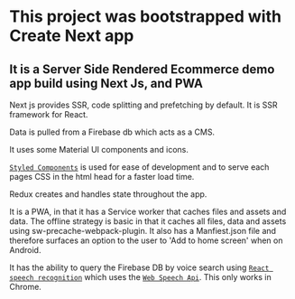 # This project was bootstrapped with Create Next app

## It is a Server Side Rendered Ecommerce demo app build using Next Js, and PWA

Next js provides SSR, code splitting and prefetching by default. It is SSR framework for React.

Data is pulled from a Firebase db which acts as a CMS.

It uses some Material UI components and icons.

[`Styled Components`](https://www.styled-components.com/) is used for ease of development and to serve each pages CSS in the html head for a faster load time.

Redux creates and handles state throughout the app.

It is a PWA, in that it has a Service worker that caches files and assets and data. The offline strategy is basic in that it caches all files, data and assets using sw-precache-webpack-plugin. It also has a Manfiest.json file and therefore surfaces an option to the user to 'Add to home screen' when on Android.

It has the ability to query the Firebase DB by voice search using [`React speech recognition`](https://www.npmjs.com/package/react-speech-recognition) which uses the [`Web Speech Api`](https://developer.mozilla.org/en-US/docs/Web/API/SpeechRecognition). This only works in Chrome.

